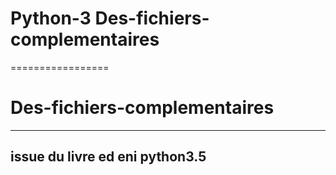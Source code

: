 # Python-3 Des-fichiers-complementaires
=================

# Des-fichiers-complementaires
-----------------

## issue du livre ed eni python3.5
